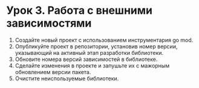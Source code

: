 # Урок 3. Работа с внешними зависимостями
1. Создайте новый проект с использованием инструментария go mod.
1. Опубликуйте проект в репозитории, установив номер версии, указывающий на активный этап разработки библиотеки.
1. Обновите номера версий зависимостей в библиотеке.
1. Сделайте изменения в проекте и запушьте их с мажорным обновлением версии пакета.
1. Очистите неиспользуемые библиотеки.